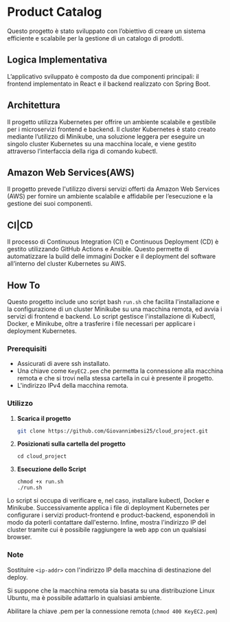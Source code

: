 # Product Catalog
Questo progetto è stato sviluppato con l’obiettivo di creare un sistema efficiente e scalabile per la gestione di un catalogo di prodotti.

## Logica Implementativa
L’applicativo sviluppato è composto da due componenti principali: il frontend implementato in React e il backend
realizzato con Spring Boot. 

## Architettura

Il progetto utilizza Kubernetes per offrire un ambiente scalabile e gestibile per i microservizi frontend e backend. Il cluster Kubernetes è stato creato mediante l’utilizzo di Minikube, una soluzione leggera per eseguire un singolo cluster Kubernetes su una macchina locale, e viene gestito attraverso l’interfaccia della riga di comando kubectl. 

## Amazon Web Services(AWS)

Il progetto prevede l'utilizzo diversi servizi offerti da Amazon Web Services (AWS) per fornire un ambiente scalabile e affidabile per l’esecuzione e la gestione dei suoi componenti. 


## CI|CD

Il processo di Continuous Integration (CI) e Continuous Deployment (CD) è gestito utilizzando GitHub Actions e Ansible. Questo permette di automatizzare la build delle immagini Docker e il deployment del software all’interno del cluster Kubernetes su AWS.


## How To

Questo progetto include uno script bash `run.sh` che facilita l'installazione e la configurazione di un cluster Minikube su una macchina remota, ed avvia i servizi di frontend e backend. Lo script gestisce l'installazione di Kubectl, Docker, e Minikube, oltre a trasferire i file necessari per applicare i deployment Kubernetes.

### Prerequisiti

- Assicurati di avere ssh installato.
- Una chiave come `KeyEC2.pem` che permetta la connessione alla macchina remota e che si trovi nella stessa cartella in cui è presente il progetto. 
- L'indirizzo IPv4 della macchina remota.

### Utilizzo

1. **Scarica il progetto**

   ```sh
   git clone https://github.com/Giovannimbesi25/cloud_project.git
   ```

2. **Posizionati sulla cartella del progetto**
   ```
   cd cloud_project
   ```

2. **Esecuzione dello Script**

   ```
   chmod +x run.sh
   ./run.sh
   ```

Lo script si occupa di verificare e, nel caso, installare kubectl, Docker e Minikube. Successivamente applica i file di deployment Kubernetes per configurare i servizi product-frontend e product-backend, esponendoli in modo da poterli contattare dall'esterno. Infine, mostra l'indirizzo IP del cluster tramite cui è possibile raggiungere la web app con un qualsiasi browser.

### Note
Sostituire `<ip-addr>` con l'indirizzo IP della macchina di destinazione del deploy.

Si suppone che la macchina remota sia basata su una distribuzione Linux Ubuntu, ma è possibile adattarlo in qualsiasi ambiente.

Abilitare la chiave .pem per la connessione remota (`chmod 400 KeyEC2.pem`) 